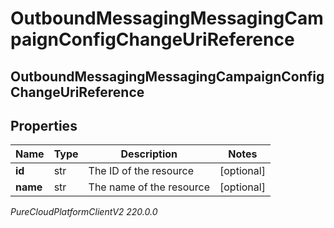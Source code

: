 # OutboundMessagingMessagingCampaignConfigChangeUriReference

## OutboundMessagingMessagingCampaignConfigChangeUriReference

## Properties

|Name | Type | Description | Notes|
|------------ | ------------- | ------------- | -------------|
| **id** | str | The ID of the resource | [optional] |
| **name** | str | The name of the resource | [optional] |



_PureCloudPlatformClientV2 220.0.0_
